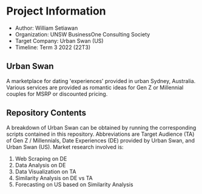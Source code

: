 # Project Information
- Author: William Setiawan
- Organization: UNSW BusinessOne Consulting Society
- Target Company: Urban Swan (US)
- Timeline: Term 3 2022 (22T3)

## Urban Swan
A marketplace for dating 'experiences' provided in urban Sydney, Australia. Various services are provided as romantic ideas for Gen Z or Millennial couples for MSRP or discounted pricing.

## Repository Contents
A breakdown of Urban Swan can be obtained by running the corresponding scripts contained in this repository. Abbreviations are Target Audience (TA) of Gen Z / Millennials, Date Experiences (DE) provided by Urban Swan, and Urban Swan (US). Market research involved is:
1. Web Scraping on DE
2. Data Analysis on DE
3. Data Visualization on TA
4. Similarity Analysis on DE vs TA
5. Forecasting on US based on Similarity Analysis
